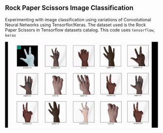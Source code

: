 ## Rock Paper Scissors Image Classification

Experimenting with image classification using variations of Convolutional Neural Networks using Tensorflor/Keras. The dataset used is the Rock Paper Scissors in Tensorflow datasets catalog. This code uses ```tensorflow```, ```keras``` 

![](https://github.com/tanhata/Rock-Paper-Scissors-Image-Classification/blob/main/_rsp_imageclass.gif)


